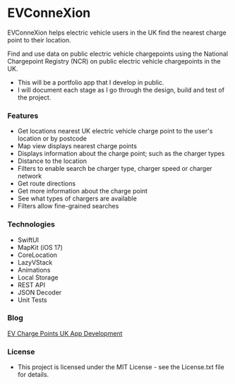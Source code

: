 # EVConneXion
EVConneXion helps electric vehicle users in the UK find the nearest charge point to their location.

Find and use data on public electric vehicle chargepoints using the National Chargepoint Registry (NCR) on public electric vehicle chargepoints in the UK.

- This will be a portfolio app that I develop in public. 
- I will document each stage as I go through the design, build and test of the project.

### Features
- Get locations nearest UK electric vehicle charge point to the user's location or by postcode
- Map view displays nearest charge points
- Displays information about the charge point; such as the charger types
- Distance to the location
- Filters to enable search be charger type, charger speed or charger network
- Get route directions
- Get more information about the charge point
- See what types of chargers are available
- Filters allow fine-grained searches

### Technologies
- SwiftUI
- MapKit (iOS 17)
- CoreLocation
- LazyVStack
- Animations
- Local Storage
- REST API
- JSON Decoder
- Unit Tests

### Blog
[EV Charge Points UK App Development](https://emenal.com/2020/01/11/ev-charge-points-app/)

### License
- This project is licensed under the MIT License - see the License.txt file for details.
